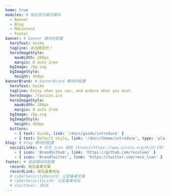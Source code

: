 ```yaml
---
home: true
modules: # 指定首页展示模块
  - Banner
  - Blog
  - MdContent
  - Footer
banner: # banner 模块的配置
  heroText: kaike
  tagline: 永远相信光！
  heroImageStyle:
    maxWidth: 200px
    margin: 0 auto 2rem
  bgImage: /bg.svg
  bgImageStyle:
    height: 450px
bannerBrand: # bannerBrand 模块的配置
  heroText: kaike
  tagline: Enjoy when you can, and endure when you must.
  heroImage: /favicon.ico
  heroImageStyle:
    maxWidth: 200px
    margin: 0 auto 2rem
  bgImage: /bg.svg
  bgImageStyle:
    height: 450px
  buttons:
    - { text: Guide, link: '/docs/guide/introduce' }
    - { text: Default Style, link: '/docs/theme/introduce', type: 'plain' }
blog: # blog 模块的配置
  socialLinks: # 社交 icon 请到 [Xions](https://www.xicons.org/#/zh-CN) 页面的 tabler 下获取，复制名称即可
    - { icon: 'BrandGithub', link: 'https://github.com/recoluan' }
    - { icon: 'BrandTwitter', link: 'https://twitter.com/reco_luan' }
footer: # 底部模块的配置
  record: 域名备案文案
  recordLink: 域名备案地址
  # cyberSecurityRecord: 公安备案文案
  # cyberSecurityLink: 公安备案地址
  # startYear: 2018
---
```


